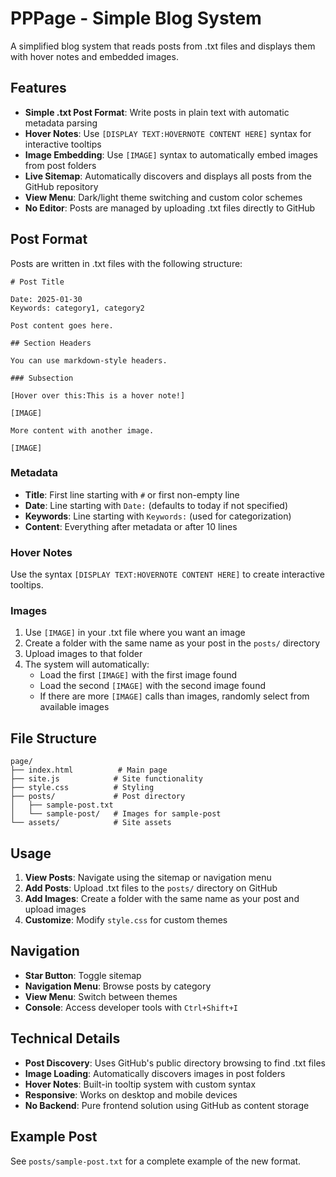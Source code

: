# PPPage - Simple Blog System

A simplified blog system that reads posts from .txt files and displays them with hover notes and embedded images.

## Features

- **Simple .txt Post Format**: Write posts in plain text with automatic metadata parsing
- **Hover Notes**: Use `[DISPLAY TEXT:HOVERNOTE CONTENT HERE]` syntax for interactive tooltips
- **Image Embedding**: Use `[IMAGE]` syntax to automatically embed images from post folders
- **Live Sitemap**: Automatically discovers and displays all posts from the GitHub repository
- **View Menu**: Dark/light theme switching and custom color schemes
- **No Editor**: Posts are managed by uploading .txt files directly to GitHub

## Post Format

Posts are written in .txt files with the following structure:

```
# Post Title

Date: 2025-01-30
Keywords: category1, category2

Post content goes here.

## Section Headers

You can use markdown-style headers.

### Subsection

[Hover over this:This is a hover note!]

[IMAGE]

More content with another image.

[IMAGE]
```

### Metadata

- **Title**: First line starting with `#` or first non-empty line
- **Date**: Line starting with `Date:` (defaults to today if not specified)
- **Keywords**: Line starting with `Keywords:` (used for categorization)
- **Content**: Everything after metadata or after 10 lines

### Hover Notes

Use the syntax `[DISPLAY TEXT:HOVERNOTE CONTENT HERE]` to create interactive tooltips.

### Images

1. Use `[IMAGE]` in your .txt file where you want an image
2. Create a folder with the same name as your post in the `posts/` directory
3. Upload images to that folder
4. The system will automatically:
   - Load the first `[IMAGE]` with the first image found
   - Load the second `[IMAGE]` with the second image found
   - If there are more `[IMAGE]` calls than images, randomly select from available images

## File Structure

```
page/
├── index.html          # Main page
├── site.js            # Site functionality
├── style.css          # Styling
├── posts/             # Post directory
│   ├── sample-post.txt
│   └── sample-post/   # Images for sample-post
└── assets/            # Site assets
```

## Usage

1. **View Posts**: Navigate using the sitemap or navigation menu
2. **Add Posts**: Upload .txt files to the `posts/` directory on GitHub
3. **Add Images**: Create a folder with the same name as your post and upload images
4. **Customize**: Modify `style.css` for custom themes

## Navigation

- **Star Button**: Toggle sitemap
- **Navigation Menu**: Browse posts by category
- **View Menu**: Switch between themes
- **Console**: Access developer tools with `Ctrl+Shift+I`

## Technical Details

- **Post Discovery**: Uses GitHub's public directory browsing to find .txt files
- **Image Loading**: Automatically discovers images in post folders
- **Hover Notes**: Built-in tooltip system with custom syntax
- **Responsive**: Works on desktop and mobile devices
- **No Backend**: Pure frontend solution using GitHub as content storage

## Example Post

See `posts/sample-post.txt` for a complete example of the new format.

